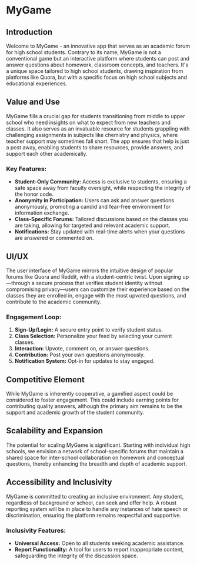 # MyGame

## Introduction

Welcome to MyGame - an innovative app that serves as an academic forum for high school students. Contrary to its name, MyGame is not a conventional game but an interactive platform where students can post and answer questions about homework, classroom concepts, and teachers. It's a unique space tailored to high school students, drawing inspiration from platforms like Quora, but with a specific focus on high school subjects and educational experiences.

## Value and Use

MyGame fills a crucial gap for students transitioning from middle to upper school who need insights on what to expect from new teachers and classes. It also serves as an invaluable resource for students grappling with challenging assignments in subjects like chemistry and physics, where teacher support may sometimes fall short. The app ensures that help is just a post away, enabling students to share resources, provide answers, and support each other academically.

### Key Features:

- **Student-Only Community:** Access is exclusive to students, ensuring a safe space away from faculty oversight, while respecting the integrity of the honor code.
- **Anonymity in Participation:** Users can ask and answer questions anonymously, promoting a candid and fear-free environment for information exchange.
- **Class-Specific Forums:** Tailored discussions based on the classes you are taking, allowing for targeted and relevant academic support.
- **Notifications:** Stay updated with real-time alerts when your questions are answered or commented on.

## UI/UX

The user interface of MyGame mirrors the intuitive design of popular forums like Quora and Reddit, with a student-centric twist. Upon signing up—through a secure process that verifies student identity without compromising privacy—users can customize their experience based on the classes they are enrolled in, engage with the most upvoted questions, and contribute to the academic community.

### Engagement Loop:

1. **Sign-Up/Login:** A secure entry point to verify student status.
2. **Class Selection:** Personalize your feed by selecting your current classes.
3. **Interaction:** Upvote, comment on, or answer questions.
4. **Contribution:** Post your own questions anonymously.
5. **Notification System:** Opt-in for updates to stay engaged.

## Competitive Element

While MyGame is inherently cooperative, a gamified aspect could be considered to foster engagement. This could include earning points for contributing quality answers, although the primary aim remains to be the support and academic growth of the student community.

## Scalability and Expansion

The potential for scaling MyGame is significant. Starting with individual high schools, we envision a network of school-specific forums that maintain a shared space for inter-school collaboration on homework and conceptual questions, thereby enhancing the breadth and depth of academic support.

## Accessibility and Inclusivity

MyGame is committed to creating an inclusive environment. Any student, regardless of background or school, can seek and offer help. A robust reporting system will be in place to handle any instances of hate speech or discrimination, ensuring the platform remains respectful and supportive.

### Inclusivity Features:

- **Universal Access:** Open to all students seeking academic assistance.
- **Report Functionality:** A tool for users to report inappropriate content, safeguarding the integrity of the discussion space.



